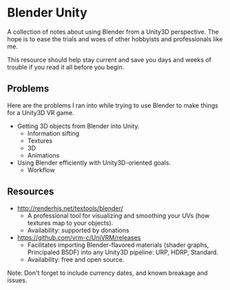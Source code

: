 # Blender Unity

A collection of notes about using Blender from a Unity3D perspective. The hope is to ease the trials and woes of other hobbyists and professionals like me.

This resource should help stay current and save you days and weeks of trouble if you read it all before you begin.

## Problems
Here are the problems I ran into while trying to use Blender to make things for a Unity3D VR game.

 - Getting 3D objects from Blender into Unity.
   - Information sifting
   - Textures
   - 3D
   - Animations
 - Using Blender efficiently with Unity3D-oriented goals.
   - Workflow
 
## Resources

- http://renderhjs.net/textools/blender/
  - A professional tool for visualizing and smoothing your UVs (how textures map to your objects).
  - Availability: supported by donations
- https://github.com/vrm-c/UniVRM/releases
  - Facilitates importing Blender-flavored materials (shader graphs, Principaled BSDF) into any Unity3D pipeline: URP, HDRP, Standard.
  - Availability: free and open source.

Note: Don't forget to include currency dates, and known breakage and issues.
